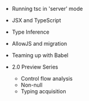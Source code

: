 
* Running tsc in 'server' mode
* JSX and TypeScript
* Type Inference
* AllowJS and migration
* Teaming up with Babel

* 2.0 Preview Series
  * Control flow analysis
  * Non-null
  * Typing acquisition

